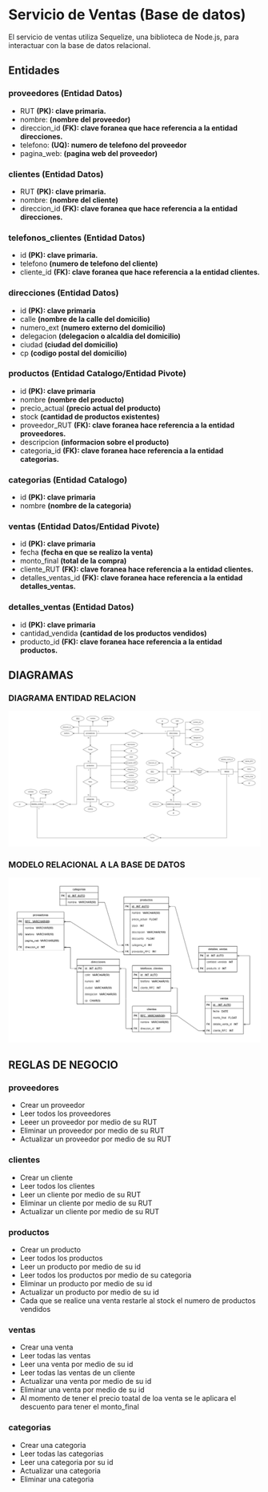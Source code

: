 # Servicio de Ventas (Base de datos)

El servicio de ventas utiliza Sequelize, una biblioteca de Node.js, para interactuar con la base de datos relacional.

## Entidades

### proveedores **(Entidad Datos)**
- RUT **(PK): clave primaria.** 
- nombre: **(nombre del proveedor)**
- direccion_id **(FK): clave foranea que hace referencia a la entidad direcciones.**
- telefono: **(UQ): numero de telefono del proveedor**
- pagina_web: **(pagina web del proveedor)**

### clientes **(Entidad Datos)**
- RUT **(PK): clave primaria.**
- nombre: **(nombre del cliente)**
- direccion_id **(FK): clave foranea que hace referencia a la entidad direcciones.**

### telefonos_clientes **(Entidad Datos)**
- id **(PK): clave primaria.**
- telefono **(numero de telefono del cliente)**
- cliente_id **(FK): clave foranea que hace referencia a la entidad clientes.**

### direcciones **(Entidad Datos)**
- id **(PK): clave primaria**
- calle **(nombre de la calle del domicilio)**
- numero_ext **(numero externo del domicilio)**
- delegacion **(delegacion o alcaldia del domicilio)**
- ciudad **(ciudad del domicilio)**
- cp **(codigo postal del domicilio)**

### productos **(Entidad Catalogo/Entidad Pivote)**
- id **(PK): clave primaria**
- nombre **(nombre del producto)**
- precio_actual **(precio actual del producto)**
- stock **(cantidad de productos existentes)**
- proveedor_RUT **(FK): clave foranea hace referencia a la entidad proveedores.**
- descripcion **(informacion sobre el producto)**
- categoria_id **(FK): clave foranea hace referencia a la entidad categorias.**

### categorias **(Entidad Catalogo)**
- id **(PK): clave primaria**
- nombre **(nombre de la categoria)**

### ventas **(Entidad Datos/Entidad Pivote)**
- id **(PK): clave primaria**
- fecha **(fecha en que se realizo la venta)**
- monto_final **(total de la compra)**
- cliente_RUT **(FK): clave foranea hace referencia a la entidad clientes.**
- detalles_ventas_id **(FK): clave foranea hace referencia a la entidad detalles_ventas.**

### detalles_ventas **(Entidad Datos)**
- id **(PK): clave primaria**
- cantidad_vendida **(cantidad de los productos vendidos)**
- producto_id **(FK): clave foranea hace referencia a la entidad productos.**


## DIAGRAMAS
### DIAGRAMA ENTIDAD RELACION
![Diagrama Entidad Relacion](/db_diagrams/Diagrama%20E-R.drawio.png)

### MODELO RELACIONAL A LA BASE DE DATOS
![Modelo Relacional de la base de datos](/db_diagrams/ModeloRelacional-BD.drawio.png)

## REGLAS DE NEGOCIO

### proveedores
- Crear un proveedor
- Leer todos los proveedores
- Leeer un proveedor por medio de su RUT
- Eliminar un proveedor por medio de su RUT
- Actualizar un proveedor por medio de su RUT

### clientes
- Crear un cliente
- Leer todos los clientes
- Leer un cliente por medio de su RUT
- Eliminar un cliente por medio de su RUT
- Actualizar un cliente por medio de su RUT

### productos
- Crear un producto 
- Leer todos los productos
- Leer un producto por medio de su id
- Leer todos los productos por medio de su categoria
- Eliminar un producto por medio de su id
- Actualizar un producto por medio de su id
- Cada que se realice una venta restarle al stock el numero de productos vendidos

### ventas
- Crear una venta
- Leer todas las ventas
- Leer una venta por medio de su id
- Leer todas las ventas de un cliente
- Actualizar una venta por medio de su id
- Eliminar una venta por medio de su id
- Al momento de tener el precio toatal de loa venta se le aplicara el descuento para tener el monto_final

### categorias
- Crear una categoria
- Leer todas las categorias
- Leer una categoria por su id
- Actualizar una categoria
- Eliminar una categoria

 